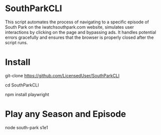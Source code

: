 # SouthParkCLI
This script automates the process of navigating to a specific episode of South Park on the iwatchsouthpark.com website, simulates user interactions by clicking on the page and bypassing ads. It handles potential errors gracefully and ensures that the browser is properly closed after the script runs.

# Install
git-clone https://github.com/LicensedUser/SouthParkCLI

cd SouthParkCLI

npm install playwright

# Play any Season and Episode
node south-park s1e1
